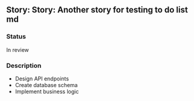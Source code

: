 ## Story: Story: Another story for testing to do list md

### Status

In review

### Description

- Design API endpoints
- Create database schema
- Implement business logic


